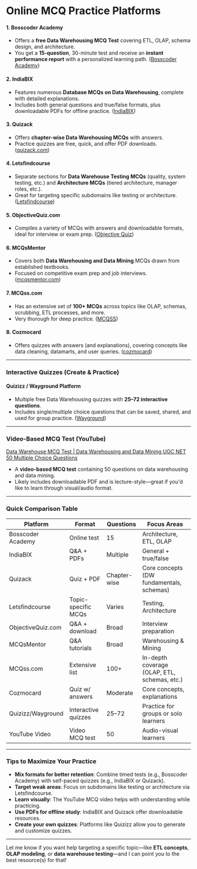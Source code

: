 # Online MCQ Practice Platforms

#### 1. **Bosscoder Academy**

* Offers a **free Data Warehousing MCQ Test** covering ETL, OLAP, schema design, and architecture.
* You get a **15-question**, 30-minute test and receive an **instant performance report** with a personalized learning path.
  ([Bosscoder Academy][1])

#### 2. **IndiaBIX**

* Features numerous **Database MCQs on Data Warehousing**, complete with detailed explanations.
* Includes both general questions and true/false formats, plus downloadable PDFs for offline practice.
  ([IndiaBIX][2])

#### 3. **Quizack**

* Offers **chapter-wise Data Warehousing MCQs** with answers.
* Practice quizzes are free, quick, and offer PDF downloads.
  ([quizack.com][3])

#### 4. **Letsfindcourse**

* Separate sections for **Data Warehouse Testing MCQs** (quality, system testing, etc.) and **Architecture MCQs** (tiered architecture, manager roles, etc.).
* Great for targeting specific subdomains like testing or architecture.
  ([Letsfindcourse][4])

#### 5. **ObjectiveQuiz.com**

* Compiles a variety of MCQs with answers and downloadable formats, ideal for interview or exam prep.
  ([Objective Quiz][5])

#### 6. **MCQsMentor**

* Covers both **Data Warehousing and Data Mining** MCQs drawn from established textbooks.
* Focused on competitive exam prep and job interviews.
  ([mcqsmentor.com][6])

#### 7. **MCQss.com**

* Has an extensive set of **100+ MCQs** across topics like OLAP, schemas, scrubbing, ETL processes, and more.
* Very thorough for deep practice.
  ([MCQSS][7])

#### 8. **Cozmocard**

* Offers quizzes with answers (and explanations), covering concepts like data cleaning, datamarts, and user queries.
  ([cozmocard][8])

---

### Interactive Quizzes (Create & Practice)

#### **Quizizz / Wayground Platform**

* Multiple free Data Warehousing quizzes with **25–72 interactive questions**.
* Includes single/multiple choice questions that can be saved, shared, and used for group practice.
  ([Wayground][9])

---

### Video-Based MCQ Test (YouTube)

[Data Warehouse MCQ Test | Data Warehousing and Data Mining UGC NET 50 Multiple Choice Questions](https://www.youtube.com/watch?v=IdJ0JSWpYFs&utm_source=chatgpt.com)

* A **video-based MCQ test** containing 50 questions on data warehousing and data mining.
* Likely includes downloadable PDF and is lecture-style—great if you'd like to learn through visual/audio format.

---

### Quick Comparison Table

| Platform          | Format              | Questions    | Focus Areas                                  |
| ----------------- | ------------------- | ------------ | -------------------------------------------- |
| Bosscoder Academy | Online test         | 15           | Architecture, ETL, OLAP                      |
| IndiaBIX          | Q\&A + PDFs         | Multiple     | General + true/false                         |
| Quizack           | Quiz + PDF          | Chapter-wise | Core concepts (DW fundamentals, schemas)     |
| Letsfindcourse    | Topic-specific MCQs | Varies       | Testing, Architecture                        |
| ObjectiveQuiz.com | Q\&A + download     | Broad        | Interview preparation                        |
| MCQsMentor        | Q\&A tutorials      | Broad        | Warehousing & Mining                         |
| MCQss.com         | Extensive list      | 100+         | In-depth coverage (OLAP, ETL, schemas, etc.) |
| Cozmocard         | Quiz w/ answers     | Moderate     | Core concepts, explanations                  |
| Quizizz/Wayground | Interactive quizzes | 25–72        | Practice for groups or solo learners         |
| YouTube Video     | Video MCQ test      | 50           | Audio-visual learners                        |

---

### Tips to Maximize Your Practice

* **Mix formats for better retention**: Combine timed tests (e.g., Bosscoder Academy) with self-paced quizzes (e.g., IndiaBIX or Quizack).
* **Target weak areas**: Focus on subdomains like testing or architecture via Letsfindcourse.
* **Learn visually**: The YouTube MCQ video helps with understanding while practicing.
* **Use PDFs for offline study**: IndiaBIX and Quizack offer downloadable resources.
* **Create your own quizzes**: Platforms like Quizizz allow you to generate and customize quizzes.

---

Let me know if you want help targeting a specific topic—like **ETL concepts**, **OLAP modeling**, or **data warehouse testing**—and I can point you to the best resource(s) for that!

[1]: https://www.bosscoderacademy.com/practice-test/data-warehousing-mcq?utm_source=chatgpt.com "Free Data Warehousing MCQ Test"
[2]: https://www.indiabix.com/database/data-warehousing/?utm_source=chatgpt.com "Data Warehousing - Database Questions and Answers"
[3]: https://quizack.com/mcq/data-warehousing-mcq?utm_source=chatgpt.com "Data Warehousing MCQs (Chapterwise Multiple Choice Questions)"
[4]: https://letsfindcourse.com/data-warehouse-mcq/data-warehouse-testing-mcq-questions-and-answers?utm_source=chatgpt.com "Data Warehouse - Testing MCQ Questions | Letsfindcourse"
[5]: https://www.objectivequiz.com/data-warehousing-questions-answers?utm_source=chatgpt.com "Data Warehousing MCQ Questions and Answers"
[6]: https://www.mcqsmentor.com/computer-science/dbms/data-warehousing-and-mining-mcqs/?utm_source=chatgpt.com "Data Warehousing And Mining Mcqs – MCQ's Mentor"
[7]: https://mcqss.com/data-warehousing-mcq?utm_source=chatgpt.com "Data Warehousing MCQs with Answers (FREE)"
[8]: https://cozmocard.com/data-warehousing-mcq-questions-and-answers/?utm_source=chatgpt.com "Data Warehousing MCQ Questions And Answers - cozmocard"
[9]: https://wayground.com/admin/quiz/5e4b84a649b450001b7a2e6c/data-warehousing?utm_source=chatgpt.com "Data Warehousing Professional Development Quiz | Wayground (formerly Quizizz)"

